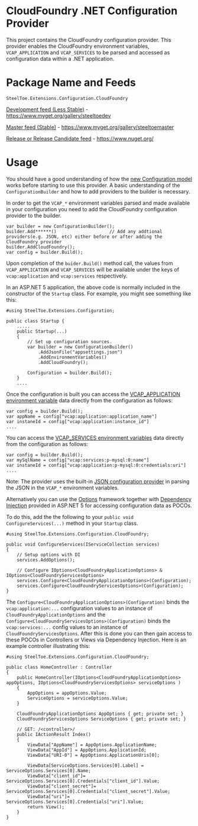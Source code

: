 # CloudFoundry .NET Configuration Provider

This project contains the CloudFoundry configuration provider.  This provider enables the CloudFoundry environment variables, `VCAP_APPLICATION` and `VCAP_SERVICES` to be parsed and accessed as configuration data within a .NET application.

# Package Name and Feeds

`SteelToe.Extensions.Configuration.CloudFoundry`

[Development feed (Less Stable)](https://www.myget.org/gallery/steeltoedev) - https://www.myget.org/gallery/steeltoedev

[Master feed (Stable)](https://www.myget.org/gallery/steeltoemaster) - https://www.myget.org/gallery/steeltoemaster

[Release or Release Candidate feed](https://www.nuget.org/) - https://www.nuget.org/

# Usage
You should have a good understanding of how the [new Configuration model](http://docs.asp.net/en/latest/fundamentals/configuration.html) works before starting to use this provider. A basic understanding of the `ConfigurationBuilder` and how to add providers to the builder is necessary.

In order to get the `VCAP_*` environment variables parsed and made available in your configuration you need to add the CloudFoundry configuration provider to the builder.

```
var builder = new ConfigurationBuilder();
builder.Add******()                    // Add any addtional providers(e.g. JSON, etc) either before or after adding the CloudFoundry provider
builder.AddCloudFoundry();      
var config = builder.Build();
```
Upon completion of the `buider.Build()` method call, the values from `VCAP_APPLICATION` and `VCAP_SERVICES` will be available under the keys of `vcap:application` and `vcap:services` respectively.

In an ASP.NET 5 application, the above code is normally included in the constructor of the `Startup` class. For example, you might see something like this:

```
#using SteelToe.Extensions.Configuration;

public class Startup {
    .....
    public Startup(...)
    {
        // Set up configuration sources.
        var builder = new ConfigurationBuilder()
            .AddJsonFile("appsettings.json")
            .AddEnvironmentVariables()
            .AddCloudFoundry();

        Configuration = builder.Build();
    }
    ....
```
Once the configuration is built you can access the [VCAP_APPLICATION environment variable](http://docs.cloudfoundry.org/devguide/deploy-apps/environment-variable.html#VCAP-APPLICATION) data directly from the configuration as follows:
```
var config = builder.Build();
var appName = config["vcap:application:application_name"]
var instaneId = config["vcap:application:instance_id"] 
....
```
You can access the [VCAP_SERVICES environment variables](http://docs.cloudfoundry.org/devguide/deploy-apps/environment-variable.html#VCAP-SERVICES) data directly from the configuration as follows:
```
var config = builder.Build();
var mySqlName = config["vcap:services:p-mysql:0:name"]
var instaneId = config["vcap:application:p-mysql:0:credentials:uri"] 
....
```
Note: The provider uses the built-in [JSON configuration provider](https://github.com/aspnet/Configuration/tree/dev/src/Microsoft.Extensions.Configuration.Json) in parsing the JSON in the `VCAP_*` environment variables.

Alternatively you can use the [Options](https://github.com/aspnet/Options) framework together with [Dependency Injection](http://docs.asp.net/en/latest/fundamentals/dependency-injection.html) provided in ASP.NET 5 for accessing configuration data as POCOs.

To do this, add the the following to your `public void ConfigureServices(...)` method in your `Startup` class.
```
#using SteelToe.Extensions.Configuration.CloudFoundry;

public void ConfigureServices(IServiceCollection services)
{
    // Setup options with DI
    services.AddOptions();
    
    // Configure IOptions<CloudFoundryApplicationOptions> & IOptions<CloudFoundryServicesOptions> 
    services.Configure<CloudFoundryApplicationOptions>(Configuration);
    services.Configure<CloudFoundryServicesOptions>(Configuration);
}
```
The `Configure<CloudFoundryApplicationOptions>(Configuration)` binds the `vcap:application:...` configuration values to an instance of `CloudFoundryApplicationOptions` and the `Configure<CloudFoundryServicesOptions>(Configuration)` binds the `vcap:services:...` config values to an instance of `CloudFoundryServicesOptions`. After this is done you can then gain access to these POCOs in Controllers or Views via Dependency Injection.  Here is an example controller illustrating this:
```
#using SteelToe.Extensions.Configuration.CloudFoundry;

public class HomeController : Controller
{
    public HomeController(IOptions<CloudFoundryApplicationOptions> appOptions, IOptions<CloudFoundryServicesOptions> serviceOptions )
    {
        AppOptions = appOptions.Value;
        ServiceOptions = serviceOptions.Value;
    }

    CloudFoundryApplicationOptions AppOptions { get; private set; }
    CloudFoundryServicesOptions ServiceOptions { get; private set; }

    // GET: /<controller>/
    public IActionResult Index()
    {
        ViewData["AppName"] = AppOptions.ApplicationName;
        ViewData["AppId"] = AppOptions.ApplicationId;
        ViewData["URI-0"] = AppOptions.ApplicationUris[0];
        
        ViewData[ServiceOptions.Services[0].Label] = ServiceOptions.Services[0].Name;
        ViewData["client_id"]= ServiceOptions.Services[0].Credentials["client_id"].Value;
        ViewData["client_secret"]= ServiceOptions.Services[0].Credentials["client_secret"].Value;
        ViewData["uri"]= ServiceOptions.Services[0].Credentials["uri"].Value;
        return View();
    }
}
```

